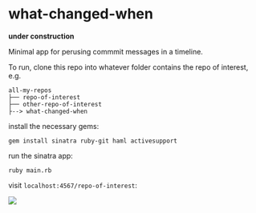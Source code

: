 # what-changed-when

**under construction**

Minimal app for perusing commmit messages in a timeline.

To run, clone this repo into whatever folder contains the repo of interest, e.g.

    all-my-repos
    ├── repo-of-interest
    ├── other-repo-of-interest
    ├--> what-changed-when

install the necessary gems:

    gem install sinatra ruby-git haml activesupport
  
run the sinatra app:

    ruby main.rb
    
visit `localhost:4567/repo-of-interest`:

![](https://cloud.githubusercontent.com/assets/2084937/6668259/f24c1abe-cbc7-11e4-864b-3e64bd9f0acc.gif)
